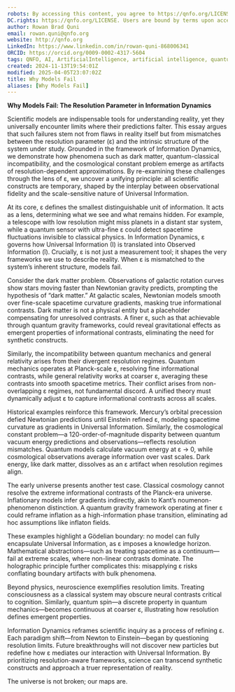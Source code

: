```yaml
---
robots: By accessing this content, you agree to https://qnfo.org/LICENSE. Non-commercial use only. Attribution required.
DC.rights: https://qnfo.org/LICENSE. Users are bound by terms upon access.
author: Rowan Brad Quni
email: rowan.quni@qnfo.org
website: http://qnfo.org
LinkedIn: https://www.linkedin.com/in/rowan-quni-868006341
ORCID: https://orcid.org/0009-0002-4317-5604
tags: QNFO, AI, ArtificialIntelligence, artificial intelligence, quantum, physics, science, Einstein, QuantumMechanics, quantum mechanics, QuantumComputing, quantum computing, information, InformationTheory, information theory, InformationalUniverse, informational universe, informational universe hypothesis, IUH
created: 2024-11-13T19:54:01Z
modified: 2025-04-05T23:07:02Z
title: Why Models Fail
aliases: [Why Models Fail]
---
```


**Why Models Fail: The Resolution Parameter in Information Dynamics**

Scientific models are indispensable tools for understanding reality, yet they universally encounter limits where their predictions falter. This essay argues that such failures stem not from flaws in reality itself but from mismatches between the resolution parameter (ε) and the intrinsic structure of the system under study. Grounded in the framework of Information Dynamics, we demonstrate how phenomena such as dark matter, quantum-classical incompatibility, and the cosmological constant problem emerge as artifacts of resolution-dependent approximations. By re-examining these challenges through the lens of ε, we uncover a unifying principle: all scientific constructs are temporary, shaped by the interplay between observational fidelity and the scale-sensitive nature of Universal Information.

At its core, ε defines the smallest distinguishable unit of information. It acts as a lens, determining what we see and what remains hidden. For example, a telescope with low resolution might miss planets in a distant star system, while a quantum sensor with ultra-fine ε could detect spacetime fluctuations invisible to classical physics. In Information Dynamics, ε governs how Universal Information (I) is translated into Observed Information (î). Crucially, ε is not just a measurement tool; it shapes the very frameworks we use to describe reality. When ε is mismatched to the system’s inherent structure, models fail.

Consider the dark matter problem. Observations of galactic rotation curves show stars moving faster than Newtonian gravity predicts, prompting the hypothesis of “dark matter.” At galactic scales, Newtonian models smooth over fine-scale spacetime curvature gradients, masking true informational contrasts. Dark matter is not a physical entity but a placeholder compensating for unresolved contrasts. A finer ε, such as that achievable through quantum gravity frameworks, could reveal gravitational effects as emergent properties of informational contrasts, eliminating the need for synthetic constructs.

Similarly, the incompatibility between quantum mechanics and general relativity arises from their divergent resolution regimes. Quantum mechanics operates at Planck-scale ε, resolving fine informational contrasts, while general relativity works at coarser ε, averaging these contrasts into smooth spacetime metrics. Their conflict arises from non-overlapping ε regimes, not fundamental discord. A unified theory must dynamically adjust ε to capture informational contrasts across all scales.

Historical examples reinforce this framework. Mercury’s orbital precession defied Newtonian predictions until Einstein refined ε, modeling spacetime curvature as gradients in Universal Information. Similarly, the cosmological constant problem—a 120-order-of-magnitude disparity between quantum vacuum energy predictions and observations—reflects resolution mismatches. Quantum models calculate vacuum energy at ε → 0, while cosmological observations average information over vast scales. Dark energy, like dark matter, dissolves as an ε artifact when resolution regimes align.

The early universe presents another test case. Classical cosmology cannot resolve the extreme informational contrasts of the Planck-era universe. Inflationary models infer gradients indirectly, akin to Kant’s noumenon-phenomenon distinction. A quantum gravity framework operating at finer ε could reframe inflation as a high-information phase transition, eliminating ad hoc assumptions like inflaton fields.

These examples highlight a Gödelian boundary: no model can fully encapsulate Universal Information, as ε imposes a knowledge horizon. Mathematical abstractions—such as treating spacetime as a continuum—fail at extreme scales, where non-linear contrasts dominate. The holographic principle further complicates this: misapplying ε risks conflating boundary artifacts with bulk phenomena.

Beyond physics, neuroscience exemplifies resolution limits. Treating consciousness as a classical system may obscure neural contrasts critical to cognition. Similarly, quantum spin—a discrete property in quantum mechanics—becomes continuous at coarser ε, illustrating how resolution defines emergent properties.

Information Dynamics reframes scientific inquiry as a process of refining ε. Each paradigm shift—from Newton to Einstein—began by questioning resolution limits. Future breakthroughs will not discover new particles but redefine how ε mediates our interaction with Universal Information. By prioritizing resolution-aware frameworks, science can transcend synthetic constructs and approach a truer representation of reality.

The universe is not broken; our maps are.
